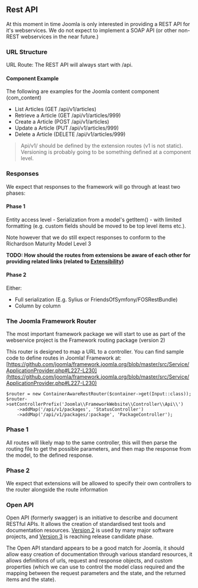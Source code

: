 ## Rest API
At this moment in time Joomla is only interested in providing a REST API for it's webservices. We do not expect to implement
a SOAP API (or other non-REST webservices in the near future.)

### URL Structure
URL Route: The REST API will always start with /api.

#### Component Example
The following are examples for the Joomla content component (com_content)
  - List Articles (GET /api/v1/articles)
  - Retrieve a Article (GET /api/v1/articles/999)
  - Create a Article (POST /api/v1/articles)
  - Update a Article (PUT /api/v1/articles/999)
  - Delete a Article (DELETE /api/v1/articles/999)

> Api/v1/ should be defined by the extension routes (v1 is not static). Versioning is probably going to be something defined at a component level.

### Responses
We expect that responses to the framework will go through at least two phases:

#### Phase 1
Entity access level - Serialization from a model's getItem() - with limited formatting (e.g. custom fields should be
moved to be top level items etc.).

Note however that we do still expect responses to conform to the Richardson Maturity Model Level 3

**TODO: How should the routes from extensions be aware of each other for providing related links (related to
[Extensibility](specification/chapters/extensibility.md))**

#### Phase 2
Either:
  - Full serialization (E.g. Sylius or FriendsOfSymfony/FOSRestBundle)
  - Column by column

### The Joomla Framework Router
The most important framework package we will start to use as part of the webservice project is the Framework routing package (version 2)

This router is designed to map a URL to a controller. You can find sample code to define routes in Joomla! Framework at: [https://github.com/joomla/framework.joomla.org/blob/master/src/Service/ApplicationProvider.php#L227-L230](https://github.com/joomla/framework.joomla.org/blob/master/src/Service/ApplicationProvider.php#L227-L230)

	$router = new ContainerAwareRestRouter($container->get(Input::class));
	$router->setControllerPrefix('Joomla\\FrameworkWebsite\\Controller\\Api\\')
		->addMap('/api/v1/packages', 'StatusController')
		->addMap('/api/v1/packages/:package', 'PackageController');

### Phase 1
All routes will likely map to the same controller, this will then parse the routing file to get the possible parameters,
and then map the response from the model, to the defined response.

### Phase 2
We expect that extensions will be allowed to specify their own controllers to the router alongside the route information

### Open API
Open API (formerly swagger) is an initiative to describe and document RESTful APIs. It allows the creation of standardised test tools and
documentation resources. [Version 2](https://github.com/OAI/OpenAPI-Specification/blob/master/versions/2.0.md) is used
by many major software projects, and [Version 3](https://github.com/OAI/OpenAPI-Specification/blob/rc1-version-bump/versions/3.0.md)
is reaching release candidate phase.

The Open API standard appears to be a good match for Joomla, it should allow easy creation of documentation through
various standard resources, it allows definitions of urls, request and response objects, and custom properties (which
we can use to control the model class required and the mapping between the request parameters and the state, and the
returned items and the state).
